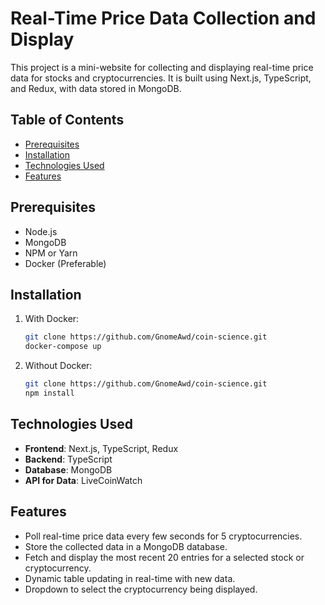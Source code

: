 # Real-Time Price Data Collection and Display

This project is a mini-website for collecting and displaying real-time price data for stocks and cryptocurrencies. It is built using Next.js, TypeScript, and Redux, with data stored in MongoDB.

## Table of Contents

- [Prerequisites](#prerequisites)
- [Installation](#installation)
- [Technologies Used](#technologies-used)
- [Features](#features)

## Prerequisites

- Node.js
- MongoDB
- NPM or Yarn
- Docker (Preferable)


## Installation

1. With Docker:

    ```bash
    git clone https://github.com/GnomeAwd/coin-science.git
    docker-compose up
    ```

2. Without Docker:

    ```bash
    git clone https://github.com/GnomeAwd/coin-science.git
    npm install
    ```
## Technologies Used

- **Frontend**: Next.js, TypeScript, Redux
- **Backend**: TypeScript
- **Database**: MongoDB
- **API for Data**: LiveCoinWatch


## Features

- Poll real-time price data every few seconds for 5 cryptocurrencies.
- Store the collected data in a MongoDB database.
- Fetch and display the most recent 20 entries for a selected stock or cryptocurrency.
- Dynamic table updating in real-time with new data.
- Dropdown to select the cryptocurrency being displayed.


